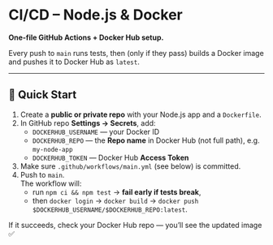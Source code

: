 # CI/CD – Node.js & Docker

**One‑file GitHub Actions + Docker Hub setup.**

Every push to `main` runs tests, then (only if they pass) builds a Docker image and pushes it to Docker Hub as `latest`.

---

## 🚀 Quick Start

1. Create a **public or private repo** with your Node.js app and a `Dockerfile`.
2. In GitHub repo **Settings → Secrets**, add:
   - `DOCKERHUB_USERNAME` — your Docker ID  
   - `DOCKERHUB_REPO` — the **Repo name** in Docker Hub (not full path), e.g. `my-node-app`  
   - `DOCKERHUB_TOKEN` — Docker Hub **Access Token**
3. Make sure `.github/workflows/main.yml` (see below) is committed.
4. Push to `main`.  
   The workflow will:
   - run `npm ci && npm test` → **fail early if tests break**,  
   - then `docker login` → `docker build` → `docker push $DOCKERHUB_USERNAME/$DOCKERHUB_REPO:latest`.

If it succeeds, check your Docker Hub repo — you’ll see the updated image ✅
